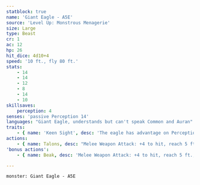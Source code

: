 ```yaml
---
statblock: true
name: 'Giant Eagle - A5E'
source: 'Level Up: Monstrous Menagerie'
size: Large
type: Beast
cr: 1
ac: 12
hp: 26
hit_dice: 4d10+4
speed: '10 ft., fly 80 ft.'
stats:
    - 14
    - 14
    - 12
    - 8
    - 14
    - 10
skillsaves:
    perception: 4
senses: 'passive Perception 14'
languages: "Giant Eagle, understands but can't speak Common and Auran"
traits:
    - { name: 'Keen Sight', desc: 'The eagle has advantage on Perception checks that rely on sight.' }
actions:
    - { name: Talons, desc: "Melee Weapon Attack: +4 to hit, reach 5 ft., one target. Hit: 9 (2d6+2) slashing damage and the target is grappled (escape DC 13). Until this grapple ends, the giant eagle can't attack a different target with its talons." }
'bonus actions':
    - { name: Beak, desc: 'Melee Weapon Attack: +4 to hit, reach 5 ft., one grappled creature. Hit: 5 (1d6+2) piercing damage.' }

---
```

```statblock
monster: Giant Eagle - A5E
```
